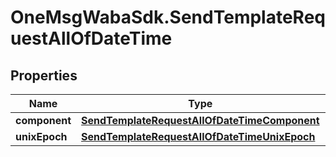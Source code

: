 # OneMsgWabaSdk.SendTemplateRequestAllOfDateTime

## Properties

Name | Type | Description | Notes
------------ | ------------- | ------------- | -------------
**component** | [**SendTemplateRequestAllOfDateTimeComponent**](SendTemplateRequestAllOfDateTimeComponent.md) |  | [optional] 
**unixEpoch** | [**SendTemplateRequestAllOfDateTimeUnixEpoch**](SendTemplateRequestAllOfDateTimeUnixEpoch.md) |  | [optional] 


